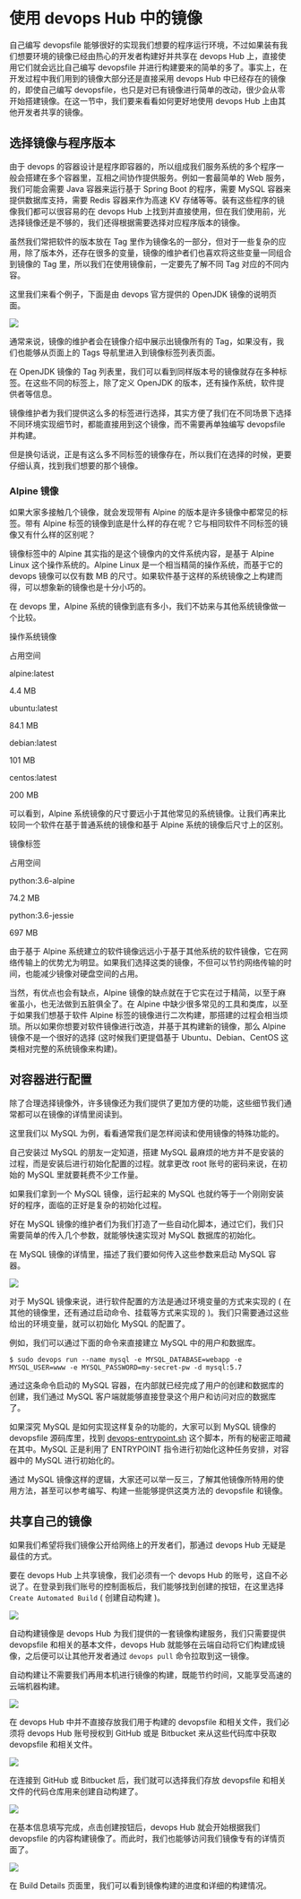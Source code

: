 # 使用 devops Hub 中的镜像

自己编写 devopsfile 能够很好的实现我们想要的程序运行环境，不过如果装有我们想要环境的镜像已经由热心的开发者构建好并共享在 devops Hub 上，直接使用它们就会远比自己编写 devopsfile 并进行构建要来的简单的多了。事实上，在开发过程中我们用到的镜像大部分还是直接采用 devops Hub 中已经存在的镜像的，即使自己编写 devopsfile，也只是对已有镜像进行简单的改动，很少会从零开始搭建镜像。在这一节中，我们要来看看如何更好地使用 devops Hub 上由其他开发者共享的镜像。

## 选择镜像与程序版本

由于 devops 的容器设计是程序即容器的，所以组成我们服务系统的多个程序一般会搭建在多个容器里，互相之间协作提供服务。例如一套最简单的 Web 服务，我们可能会需要 Java 容器来运行基于 Spring Boot 的程序，需要 MySQL 容器来提供数据库支持，需要 Redis 容器来作为高速 KV 存储等等。装有这些程序的镜像我们都可以很容易的在 devops Hub 上找到并直接使用，但在我们使用前，光选择镜像还是不够的，我们还得根据需要选择对应程序版本的镜像。

虽然我们常把软件的版本放在 Tag 里作为镜像名的一部分，但对于一些复杂的应用，除了版本外，还存在很多的变量，镜像的维护者们也喜欢将这些变量一同组合到镜像的 Tag 里，所以我们在使用镜像前，一定要先了解不同 Tag 对应的不同内容。

这里我们来看个例子，下面是由 devops 官方提供的 OpenJDK 镜像的说明页面。

![](https://user-gold-cdn.xitu.io/2018/10/3/166387eaadcb9fe1?w=816&h=762&f=png&s=65318)

通常来说，镜像的维护者会在镜像介绍中展示出镜像所有的 Tag，如果没有，我们也能够从页面上的 Tags 导航里进入到镜像标签列表页面。

在 OpenJDK 镜像的 Tag 列表里，我们可以看到同样版本号的镜像就存在多种标签。在这些不同的标签上，除了定义 OpenJDK 的版本，还有操作系统，软件提供者等信息。

镜像维护者为我们提供这么多的标签进行选择，其实方便了我们在不同场景下选择不同环境实现细节时，都能直接用到这个镜像，而不需要再单独编写 devopsfile 并构建。

但是换句话说，正是有这么多不同标签的镜像存在，所以我们在选择的时候，更要仔细认真，找到我们想要的那个镜像。

### Alpine 镜像

如果大家多接触几个镜像，就会发现带有 Alpine 的版本是许多镜像中都常见的标签。带有 Alpine 标签的镜像到底是什么样的存在呢？它与相同软件不同标签的镜像又有什么样的区别呢？

镜像标签中的 Alpine 其实指的是这个镜像内的文件系统内容，是基于 Alpine Linux 这个操作系统的。Alpine Linux 是一个相当精简的操作系统，而基于它的 devops 镜像可以仅有数 MB 的尺寸。如果软件基于这样的系统镜像之上构建而得，可以想象新的镜像也是十分小巧的。

在 devops 里，Alpine 系统的镜像到底有多小，我们不妨来与其他系统镜像做一个比较。

操作系统镜像

占用空间

alpine:latest

4.4 MB

ubuntu:latest

84.1 MB

debian:latest

101 MB

centos:latest

200 MB

可以看到，Alpine 系统镜像的尺寸要远小于其他常见的系统镜像。让我们再来比较同一个软件在基于普通系统的镜像和基于 Alpine 系统的镜像后尺寸上的区别。

镜像标签

占用空间

python:3.6-alpine

74.2 MB

python:3.6-jessie

697 MB

由于基于 Alpine 系统建立的软件镜像远远小于基于其他系统的软件镜像，它在网络传输上的优势尤为明显。如果我们选择这类的镜像，不但可以节约网络传输的时间，也能减少镜像对硬盘空间的占用。

当然，有优点也会有缺点，Alpine 镜像的缺点就在于它实在过于精简，以至于麻雀虽小，也无法做到五脏俱全了。在 Alpine 中缺少很多常见的工具和类库，以至于如果我们想基于软件 Alpine 标签的镜像进行二次构建，那搭建的过程会相当烦琐。所以如果你想要对软件镜像进行改造，并基于其构建新的镜像，那么 Alpine 镜像不是一个很好的选择 (这时候我们更提倡基于 Ubuntu、Debian、CentOS 这类相对完整的系统镜像来构建)。

## 对容器进行配置

除了合理选择镜像外，许多镜像还为我们提供了更加方便的功能，这些细节我们通常都可以在镜像的详情里阅读到。

这里我们以 MySQL 为例，看看通常我们是怎样阅读和使用镜像的特殊功能的。

自己安装过 MySQL 的朋友一定知道，搭建 MySQL 最麻烦的地方并不是安装的过程，而是安装后进行初始化配置的过程。就拿更改 root 账号的密码来说，在初始的 MySQL 里就要耗费不少工作量。

如果我们拿到一个 MySQL 镜像，运行起来的 MySQL 也就约等于一个刚刚安装好的程序，面临的正好是复杂的初始化过程。

好在 MySQL 镜像的维护者们为我们打造了一些自动化脚本，通过它们，我们只需要简单的传入几个参数，就能够快速实现对 MySQL 数据库的初始化。

在 MySQL 镜像的详情里，描述了我们要如何传入这些参数来启动 MySQL 容器。

![](https://user-gold-cdn.xitu.io/2018/10/3/16639074fdc48422?w=816&h=762&f=png&s=97212)

对于 MySQL 镜像来说，进行软件配置的方法是通过环境变量的方式来实现的 ( 在其他的镜像里，还有通过启动命令、挂载等方式来实现的 )。我们只需要通过这些给出的环境变量，就可以初始化 MySQL 的配置了。

例如，我们可以通过下面的命令来直接建立 MySQL 中的用户和数据库。

```
$ sudo devops run --name mysql -e MYSQL_DATABASE=webapp -e MYSQL_USER=www -e MYSQL_PASSWORD=my-secret-pw -d mysql:5.7

```

通过这条命令启动的 MySQL 容器，在内部就已经完成了用户的创建和数据库的创建，我们通过 MySQL 客户端就能够直接登录这个用户和访问对应的数据库了。

如果深究 MySQL 是如何实现这样复杂的功能的，大家可以到 MySQL 镜像的 devopsfile 源码库里，找到 [devops-entrypoint.sh](https://github.com/devops-library/mysql/blob/master/5.7/devops-entrypoint.sh) 这个脚本，所有的秘密正暗藏在其中。MySQL 正是利用了 ENTRYPOINT 指令进行初始化这种任务安排，对容器中的 MySQL 进行初始化的。

通过 MySQL 镜像这样的逻辑，大家还可以举一反三，了解其他镜像所特用的使用方法，甚至可以参考编写、构建一些能够提供这类方法的 devopsfile 和镜像。

## 共享自己的镜像

如果我们希望将我们镜像公开给网络上的开发者们，那通过 devops Hub 无疑是最佳的方式。

要在 devops Hub 上共享镜像，我们必须有一个 devops Hub 的账号，这自不必说了。在登录到我们账号的控制面板后，我们能够找到创建的按钮，在这里选择 `Create Automated Build` ( 创建自动构建 )。

![](https://user-gold-cdn.xitu.io/2018/10/3/16638f7a60c3c8a9?w=916&h=558&f=png&s=69134)

自动构建镜像是 devops Hub 为我们提供的一套镜像构建服务，我们只需要提供 devopsfile 和相关的基本文件，devops Hub 就能够在云端自动将它们构建成镜像，之后便可以让其他开发者通过 `devops pull` 命令拉取到这一镜像。

自动构建让不需要我们再用本机进行镜像的构建，既能节约时间，又能享受高速的云端机器构建。

![](https://user-gold-cdn.xitu.io/2018/10/3/16638fbdcfee0b77?w=2558&h=918&f=png&s=89388)

在 devops Hub 中并不直接存放我们用于构建的 devopsfile 和相关文件，我们必须将 devops Hub 账号授权到 GitHub 或是 Bitbucket 来从这些代码库中获取 devopsfile 和相关文件。

![](https://user-gold-cdn.xitu.io/2018/10/3/16638fbc9c1ac1c2?w=2558&h=708&f=png&s=79510)

在连接到 GitHub 或 Bitbucket 后，我们就可以选择我们存放 devopsfile 和相关文件的代码仓库用来创建自动构建了。

![](https://user-gold-cdn.xitu.io/2018/10/3/16638fbbd4f6d20a?w=1934&h=1034&f=png&s=96802)

在基本信息填写完成，点击创建按钮后，devops Hub 就会开始根据我们 devopsfile 的内容构建镜像了。而此时，我们也能够访问我们镜像专有的详情页面了。

![](https://user-gold-cdn.xitu.io/2018/10/3/16638fb9fa6cd7f7?w=2554&h=952&f=png&s=137319)

在 Build Details 页面里，我们可以看到镜像构建的进度和详细的构建情况。
